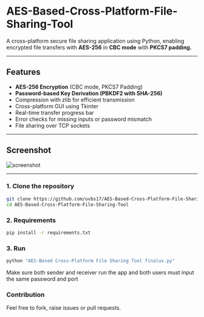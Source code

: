 # AES-Based-Cross-Platform-File-Sharing-Tool
A cross-platform secure file sharing application using Python, enabling encrypted file transfers with **AES-256** in **CBC mode** with **PKCS7 padding.**

---

## Features

- **AES-256 Encryption** (CBC mode, PKCS7 Padding)
- **Password-based Key Derivation (PBKDF2 with SHA-256)**
- Compression with zlib for efficient transmission
- Cross-platform GUI using Tkinter
- Real-time transfer progress bar
- Error checks for missing inputs or password mismatch
- File sharing over TCP sockets

---

## Screenshot

![screenshot](./assets/"Main%20UI%20secure%20tool.png")

---

### 1. Clone the repository

```bash
git clone https://github.com/uvbs17/AES-Based-Cross-Platform-File-Sharing-Tool.git
cd AES-Based-Cross-Platform-File-Sharing-Tool
```

### 2. Requirements

```bash
pip install -r requirements.txt
```

### 3. Run

```bash
python "AES-Based Cross-Platform File Sharing Tool finaluv.py"
```

Make sure both sender and receiver run the app and both users must input the same password and port

### Contribution
Feel free to fork, raise issues or pull requests.
